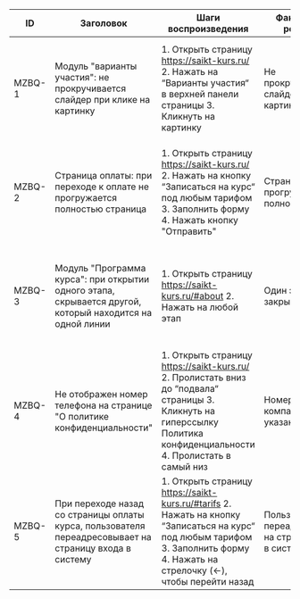 | ID   | Заголовок                                                                                                     | Шаги воспроизведения                                                                                                                                                                | Фактический результат                                     | Ожидаемый результат                               | Среда                                                                                                                  | Приоритет    |
|--------|---------------------------------------------------------------------------------------------------------------|-------------------------------------------------------------------------------------------------------------------------------------------------------------------------------------|-----------------------------------------------------------|---------------------------------------------------|------------------------------------------------------------------------------------------------------------------------|--------------|
| MZBQ-1 | Модуль "варианты участия": не прокручивается слайдер при клике на картинку                                | 1. Открыть страницу https://saikt-kurs.ru/  2. Нажать на “Варианты участия“ в верхней панели страницы  3. Кликнуть на картинку                                                      | Не прокручивается слайдер с картинками                    | Слайдер с картинками прокручивается справа налево | Windows 11 Домашняя для одного языка, 64-разрядная операционная система, процессор x64  Google Chrome v.107.0.5304.122 | Низкий       |
| MZBQ-2 | Страница оплаты: при переходе к оплате не прогружается полностью страница                                     | 1. Открыть страницу https://saikt-kurs.ru/  2. Нажать на кнопку “Записаться на курс“ под любым тарифом  3. Заполнить форму  4. Нажать кнопку "Отправить"                                                          | Страница прогружается не полностью                        | Подгружается страница со всем наполнением         | Windows 11 Домашняя для одного языка, 64-разрядная операционная система, процессор x64  Google Chrome v.107.0.5304.123 | Средний      |
| MZBQ-3 | Модуль "Программа курса": при открытии одного этапа, скрывается другой, который находится на одной линии  | 1. Открыть страницу https://saikt-kurs.ru/#about  2. Нажать на любой этап                                                                                                           | Один этап закрывает другой                                | Блок с этапом не перекрывает другой               | Windows 11 Домашняя для одного языка, 64-разрядная операционная система, процессор x64  Google Chrome v.107.0.5304.124 | Самый низкий |
| MZBQ-4 | Не отображен номер телефона на странице "О политике конфиденциальности"                                   | 1. Открыть страницу https://saikt-kurs.ru/  2. Пролистать вниз до “подвала“ страницы  3. Кликнуть на гиперссылку Политика конфиденциальности  4. Пролистать в самый низ                      | Номера телефона компании не указан                        | Показан номер телефона для связи с компанией      | Windows 11 Домашняя для одного языка, 64-разрядная операционная система, процессор x64  Google Chrome v.107.0.5304.125 | Низкий       |
| MZBQ-5 | При переходе назад со страницы оплаты курса, пользователя переадресовывает на страницу входа в систему        | 1. Открыть страницу https://saikt-kurs.ru/#tarifs  2. Нажать на кнопку “Записаться на курс“ под любым тарифом  3. Заполнить форму  4. Нажать на стрелочку (<-), чтобы перейти назад | Пользователя переадресовывает на страницу входа в систему | Пользователь попадает на страницу курса           | Windows 11 Домашняя для одного языка, 64-разрядная операционная система, процессор x64  Google Chrome v.107.0.5304.126 | Средний      |
